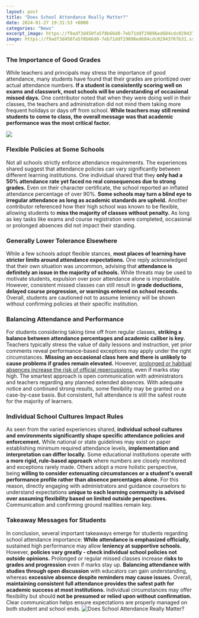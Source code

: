 ```yaml
---
layout: post
title: "Does School Attendance Really Matter?"
date: 2024-01-27 19:31:53 +0000
categories: "News"
excerpt_image: https://f9adf3d450fa5f8b66d0-7eb71ddf29896ed684cdc02943767b31.ssl.cf1.rackcdn.com/article/image/large_8eb9fdbd-6f1b-453b-9173-3a80c626baad.png
image: https://f9adf3d450fa5f8b66d0-7eb71ddf29896ed684cdc02943767b31.ssl.cf1.rackcdn.com/article/image/large_8eb9fdbd-6f1b-453b-9173-3a80c626baad.png
---
```


### The Importance of Good Grades
While teachers and principals may stress the importance of good attendance, many students have found that their grades are prioritized over actual attendance numbers. **If a student is consistently scoring well on exams and classwork, most schools will be understanding of occasional missed days.** One contributor noted that when they were doing well in their classes, the teachers and administration did not mind them taking more frequent holidays or days off from school. **While teachers may still remind students to come to class, the overall message was that academic performance was the most critical factor.**

![](https://images.squarespace-cdn.com/content/v1/595f6db7db29d6676c91fb70/1551433692678-X7VSXUBIYMOPP9BQXUQU/ke17ZwdGBToddI8pDm48kHbKKHqvSu8VIVToMwNSSJR7gQa3H78H3Y0txjaiv_0fDoOvxcdMmMKkDsyUqMSsMWxHk725yiiHCCLfrh8O1z5QHyNOqBUUEtDDsRWrJLTmyh-8_5GJNvrfz4o4yOfLS5GaAQk7mpjGcp8L_hW7eB0KAgoe5wuHOOMGrm8S-Mcj/Does+Attendance+Really+Matter.jpg)
### Flexible Policies at Some Schools 
Not all schools strictly enforce attendance requirements. The experiences shared suggest that attendance policies can vary significantly between different learning institutions. One individual shared that they **only had a 50% attendance rate yet faced no real consequences due to strong grades.** Even on their character certificate, the school reported an inflated attendance percentage of over 90%. **Some schools may turn a blind eye to irregular attendance as long as academic standards are upheld.** Another contributor referenced how their high school was known to be flexible, allowing students to **miss the majority of classes without penalty.** As long as key tasks like exams and course registration were completed, occasional or prolonged absences did not impact their standing.
### Generally Lower Tolerance Elsewhere
While a few schools adopt flexible stances, **most places of learning have stricter limits around attendance expectations.** One reply acknowledged that their own situation was uncommon, advising that **attendance is definitely an issue in the majority of schools.** While threats may be used to motivate students, expulsion over poor attendance alone is improbable. However, consistent missed classes can still result in **grade deductions, delayed course progression, or warnings entered on school records.** Overall, students are cautioned not to assume leniency will be shown without confirming policies at their specific institution.
### Balancing Attendance and Performance 
For students considering taking time off from regular classes, **striking a balance between attendance percentages and academic caliber is key.** Teachers typically stress the value of daily lessons and instruction, yet prior comments reveal performance-based exceptions may apply under the right circumstances. **Missing an occasional class here and there is unlikely to cause problems if grades remain elevated.** However, [prolonged or habitual absences increase the risk of official repercussions](https://fistore.mysenprints.com/collection/abrahams), even if marks stay high. The smartest approach is open communication with administrators and teachers regarding any planned extended absences. With adequate notice and continued strong results, some flexibility may be granted on a case-by-case basis. But consistent, full attendance is still the safest route for the majority of learners.
### Individual School Cultures Impact Rules
As seen from the varied experiences shared, **individual school cultures and environments significantly shape specific attendance policies and enforcement.** While national or state guidelines may exist on paper establishing minimum required attendance levels, **implementation and interpretation can differ locally.** Some educational institutions operate with **a more rigid, rule-based approach** where numbers are closely monitored and exceptions rarely made. Others adopt a more holistic perspective, being **willing to consider extenuating circumstances or a student's overall performance profile rather than absence percentages alone.** For this reason, directly engaging with administrators and guidance counselors to understand expectations **unique to each learning community is advised over assuming flexibility based on limited outside perspectives.** Communication and confirming ground realities remain key.
### Takeaway Messages for Students 
In conclusion, several important takeaways emerge for students regarding school attendance importance:
**While attendance is emphasized officially**, sustained high performance may allow **leniency at supportive schools.** However, **policies vary greatly - check individual school policies not outside opinions.** Prolonged or regular missed classes increase **risks to grades and progression** even if marks stay up. **Balancing attendance with studies through open discussion** with educators can gain understanding, whereas **excessive absence despite reminders may cause issues.** Overall, **maintaining consistent full attendance provides the safest path for academic success at most institutions.** Individual circumstances may offer flexibility but should **not be presumed or relied upon without confirmation.** Clear communication helps ensure expectations are properly managed on both student and school ends.
![Does School Attendance Really Matter?](https://f9adf3d450fa5f8b66d0-7eb71ddf29896ed684cdc02943767b31.ssl.cf1.rackcdn.com/article/image/large_8eb9fdbd-6f1b-453b-9173-3a80c626baad.png)